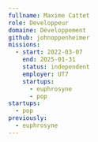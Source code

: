 ```yaml
---
fullname: Maxime Cattet
role: Developpeur
domaine: Développement
github: johnoppenheimer
missions:
  - start: 2022-03-07
    end: 2025-01-31
    status: independent
    employer: UT7
    startups:
      - euphrosyne
      - pop
startups:
  - pop
previously:
  - euphrosyne
---
```

